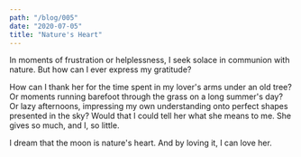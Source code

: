 ```yaml
---
path: "/blog/005"
date: "2020-07-05"
title: "Nature's Heart"
---
```


In moments of frustration or helplessness, I seek solace in communion with nature. But how can I ever express my gratitude?

How can I thank her for the time spent in my lover's arms under an old tree? Or moments running barefoot through the grass on a long summer's day? Or lazy afternoons, impressing my own understanding onto perfect shapes presented in the sky? Would that I could tell her what she means to me. She gives so much, and I, so little.

I dream that the moon is nature's heart. And by loving it, I can love her.
